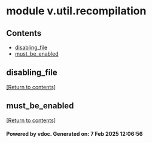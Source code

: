 # module v.util.recompilation


## Contents
- [disabling_file](#disabling_file)
- [must_be_enabled](#must_be_enabled)

## disabling_file
[[Return to contents]](#Contents)

## must_be_enabled
[[Return to contents]](#Contents)

#### Powered by vdoc. Generated on: 7 Feb 2025 12:06:56
